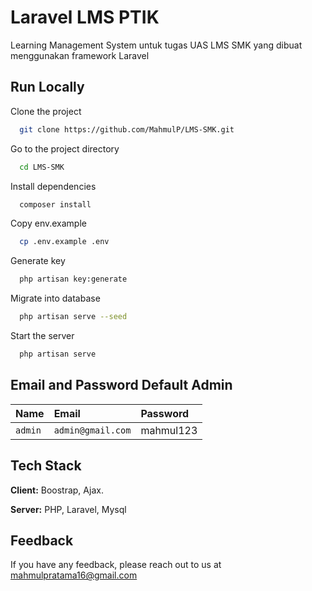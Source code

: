 
# Laravel LMS PTIK

Learning Management System untuk tugas UAS LMS SMK yang dibuat menggunakan framework Laravel


## Run Locally

Clone the project

```bash
  git clone https://github.com/MahmulP/LMS-SMK.git
```

Go to the project directory

```bash
  cd LMS-SMK
```

Install dependencies

```bash
  composer install
```

Copy env.example

```bash
  cp .env.example .env
```

Generate key

```bash
  php artisan key:generate
```

Migrate into database

```bash
  php artisan serve --seed
```

Start the server

```bash
  php artisan serve
```


## Email and Password Default Admin


| Name | Email     | Password                |
| :-------- | :------- | :------------------------- |
| `admin` | `admin@gmail.com` | mahmul123 |


## Tech Stack

**Client:** Boostrap, Ajax.

**Server:** PHP, Laravel, Mysql


## Feedback

If you have any feedback, please reach out to us at mahmulpratama16@gmail.com

